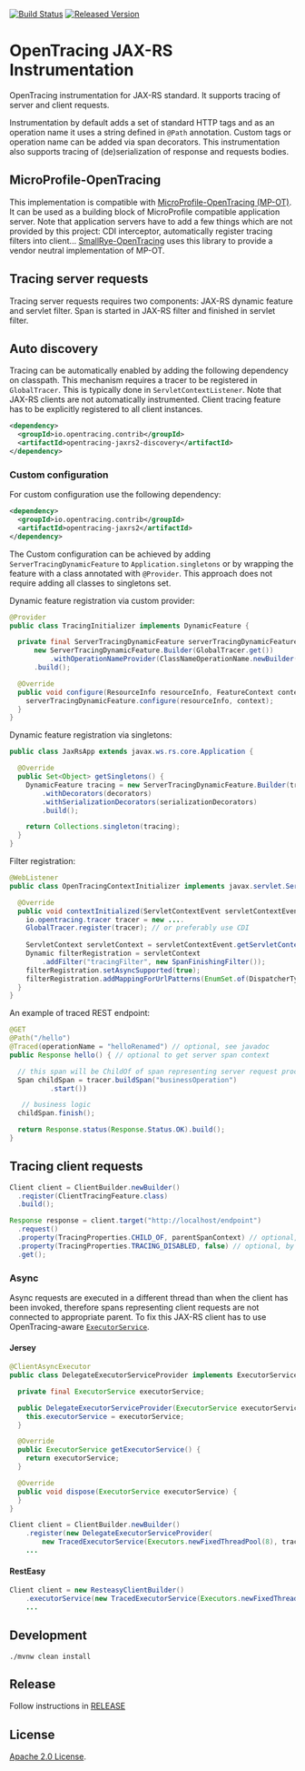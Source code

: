 [![Build Status][ci-img]][ci] [![Released Version][maven-img]][maven]

# OpenTracing JAX-RS Instrumentation

OpenTracing instrumentation for JAX-RS standard. It supports tracing of server and client requests.

Instrumentation by default adds a set of standard HTTP tags and as an operation name it uses a string defined in `@Path` annotation.
Custom tags or operation name can be added via span decorators.
This instrumentation also supports tracing of (de)serialization of response and requests bodies.

## MicroProfile-OpenTracing
This implementation is compatible with [MicroProfile-OpenTracing (MP-OT)](https://github.com/eclipse/microprofile-opentracing).
It can be used as a building block of MicroProfile compatible application server. Note that
application servers have to add a few things which are not provided by this project: CDI interceptor, 
automatically register tracing filters into client... [SmallRye-OpenTracing](https://github.com/smallrye/smallrye-opentracing)
uses this library to provide a vendor neutral implementation of MP-OT.

## Tracing server requests
Tracing server requests requires two components: JAX-RS dynamic feature and servlet filter.
Span is started in JAX-RS filter and finished in servlet filter.

## Auto discovery
Tracing can be automatically enabled by adding the following dependency on classpath.
This mechanism requires a tracer to be registered in `GlobalTracer`. This is typically done in
`ServletContextListener`. Note that JAX-RS clients are not automatically instrumented. Client tracing
feature has to be explicitly registered to all client instances.

```xml
<dependency>
  <groupId>io.opentracing.contrib</groupId>
  <artifactId>opentracing-jaxrs2-discovery</artifactId>
</dependency>
```

### Custom configuration
For custom configuration use the following dependency:
```xml
<dependency>
  <groupId>io.opentracing.contrib</groupId>
  <artifactId>opentracing-jaxrs2</artifactId>
</dependency>
```

The Custom configuration can be achieved by adding `ServerTracingDynamicFeature` to `Application.singletons` or by wrapping the feature with a class annotated with `@Provider`. 
This approach does not require adding all classes to singletons set.

Dynamic feature registration via custom provider:
```java
@Provider
public class TracingInitializer implements DynamicFeature {

  private final ServerTracingDynamicFeature serverTracingDynamicFeature =
      new ServerTracingDynamicFeature.Builder(GlobalTracer.get())
          .withOperationNameProvider(ClassNameOperationName.newBuilder())
      .build();

  @Override
  public void configure(ResourceInfo resourceInfo, FeatureContext context) {
    serverTracingDynamicFeature.configure(resourceInfo, context);
  }
}

```

Dynamic feature registration via singletons:
```java
public class JaxRsApp extends javax.ws.rs.core.Application {

  @Override
  public Set<Object> getSingletons() {
    DynamicFeature tracing = new ServerTracingDynamicFeature.Builder(tracer)
        .withDecorators(decorators)
        .withSerializationDecorators(serializationDecorators)
        .build();

    return Collections.singleton(tracing);
  }
}
```

Filter registration:
```java
@WebListener
public class OpenTracingContextInitializer implements javax.servlet.ServletContextListener {

  @Override
  public void contextInitialized(ServletContextEvent servletContextEvent) {
    io.opentracing.tracer tracer = new ....
    GlobalTracer.register(tracer); // or preferably use CDI
    
    ServletContext servletContext = servletContextEvent.getServletContext();
    Dynamic filterRegistration = servletContext
        .addFilter("tracingFilter", new SpanFinishingFilter());
    filterRegistration.setAsyncSupported(true);
    filterRegistration.addMappingForUrlPatterns(EnumSet.of(DispatcherType.REQUEST, DispatcherType.ASYNC), false, "*");
  }
}
```

An example of traced REST endpoint:
```java
@GET
@Path("/hello")
@Traced(operationName = "helloRenamed") // optional, see javadoc
public Response hello() { // optional to get server span context

  // this span will be ChildOf of span representing server request processing
  Span childSpan = tracer.buildSpan("businessOperation")
          .start())

   // business logic
  childSpan.finish();

  return Response.status(Response.Status.OK).build();
}
```

## Tracing client requests
```java
Client client = ClientBuilder.newBuilder()
  .reqister(ClientTracingFeature.class)
  .build();

Response response = client.target("http://localhost/endpoint")
  .request()
  .property(TracingProperties.CHILD_OF, parentSpanContext) // optional, by default new parent is inferred from span source
  .property(TracingProperties.TRACING_DISABLED, false) // optional, by default everything is traced
  .get();
```

### Async
Async requests are executed in a different thread than when the client has been invoked, therefore
spans representing client requests are not connected to appropriate parent. To fix this JAX-RS client
has to use OpenTracing-aware [`ExecutorService`](https://github.com/opentracing-contrib/java-concurrent).

#### Jersey
```java
@ClientAsyncExecutor
public class DelegateExecutorServiceProvider implements ExecutorServiceProvider {

  private final ExecutorService executorService;

  public DelegateExecutorServiceProvider(ExecutorService executorService) {
    this.executorService = executorService;
  }

  @Override
  public ExecutorService getExecutorService() {
    return executorService;
  }

  @Override
  public void dispose(ExecutorService executorService) {
  }
}

Client client = ClientBuilder.newBuilder()
    .register(new DelegateExecutorServiceProvider(
        new TracedExecutorService(Executors.newFixedThreadPool(8), tracer)))
    ...
```

#### RestEasy
```java
Client client = new ResteasyClientBuilder()
    .executorService(new TracedExecutorService(Executors.newFixedThreadPool(8), tracer))
    ...
```

## Development
```shell
./mvnw clean install
```

## Release
Follow instructions in [RELEASE](RELEASE.md)

   [ci-img]: https://travis-ci.org/opentracing-contrib/java-jaxrs.svg?branch=master
   [ci]: https://travis-ci.org/opentracing-contrib/java-jaxrs
   [maven-img]: https://img.shields.io/maven-central/v/io.opentracing.contrib/opentracing-jaxrs2.svg?maxAge=2592000
   [maven]: http://search.maven.org/#search%7Cga%7C1%7Copentracing-jaxrs2
   
   ## License

[Apache 2.0 License](./LICENSE).
